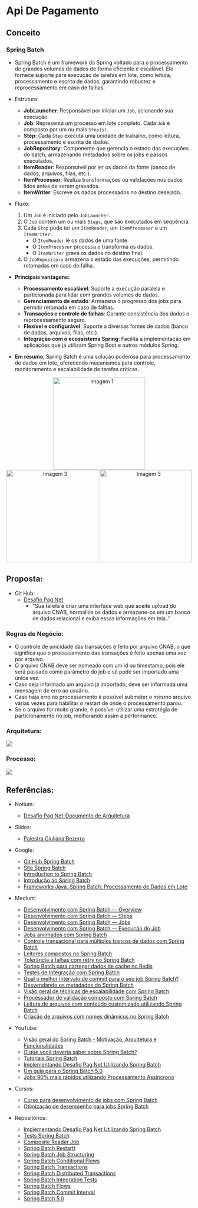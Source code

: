 # Api De Pagamento

## Conceito

### Spring Batch

- Spring Batch é um framework da Spring voltado para o processamento de grandes volumes de dados de forma eficiente e escalável. Ele fornece suporte para execução de tarefas em lote, como leitura, processamento e escrita de dados, garantindo robustez e reprocessamento em caso de falhas.

- Estrutura:
  - **JobLauncher**: Responsável por iniciar um `Job`, acionando sua execução.
  - **Job**: Representa um processo em lote completo. Cada `Job` é composto por um ou mais `Step(s)`.
  - **Step**: Cada `Step` executa uma unidade de trabalho, como leitura, processamento e escrita de dados.
  - **JobRepository**: Componente que gerencia o estado das execuções do batch, armazenando metadados sobre os jobs e passos executados.
  - **ItemReader**: Responsável por ler os dados da fonte (banco de dados, arquivos, filas, etc.).
  - **ItemProcessor**: Realiza transformações ou validações nos dados lidos antes de serem gravados.
  - **ItemWriter**: Escreve os dados processados no destino desejado.

- Fluxo:

  1. Um `Job` é iniciado pelo `JobLauncher`.
  2. O `Job` contém um ou mais `Steps`, que são executados em sequência.
  3. Cada `Step` pode ter um `ItemReader`, um `ItemProcessor` e um `ItemWriter`:
     - O `ItemReader` lê os dados de uma fonte.
     - O `ItemProcessor` processa e transforma os dados.
     - O `ItemWriter` grava os dados no destino final.
  4. O `JobRepository` armazena o estado das execuções, permitindo retomadas em caso de falha.
   
- **Principais vantagens:**

  - **Processamento escalável**: Suporte a execução paralela e particionada para lidar com grandes volumes de dados.
  - **Gerenciamento de estado**: Armazena o progresso dos jobs para permitir retomada em caso de falhas.
  - **Transações e controle de falhas**: Garante consistência dos dados e reprocessamento seguro.
  - **Flexível e configurável**: Suporte a diversas fontes de dados (banco de dados, arquivos, filas, etc.).
  - **Integração com o ecossistema Spring**: Facilita a implementação em aplicações que já utilizam Spring Boot e outros módulos Spring.

- **Em resumo**, Spring Batch é uma solução poderosa para processamento de dados em lote, oferecendo mecanismos para controle, monitoramento e escalabilidade de tarefas críticas.

<div align="center">
  
  <img src="https://github.com/EullerHenrique/api_pagamento_spring_batch_2025/blob/main/imgs/img_1.png" alt="Imagem 1"  height="250px"/>
  <br>
  <img src="https://github.com/EullerHenrique/api_pagamento_spring_batch_2025/blob/main/imgs/img_4.png" alt="Imagem 3" height="250px"/>
  <img src="https://github.com/EullerHenrique/api_pagamento_spring_batch_2025/blob/main/imgs/img_3.png" alt="Imagem 3"  height="250px"/>
  
</div>

## Proposta:
  - Git Hub:
    - [Desafio Pag Net](https://github.com/Pagnet/desafio-back-end)
      - "Sua tarefa é criar uma interface web que aceite upload do arquivo CNAB, normalize os dados e armazene-os em um banco de dados relacional e exiba essas informações em tela.."

### Regras de Negócio:

- O controle de unicidade das transações é feito por arquivo CNAB, o que significa que o processamento das transações é feito apenas uma vez por arquivo.
- O arquivo CNAB deve ser nomeado com um id ou timestamp, pois ele será passado como parâmetro do job e só pode ser importado uma única vez.
- Caso seja informado um arquivo já importado, deve ser informada uma mensagem de erro ao usuário.
- Caso haja erro no processamento é possível submeter o mesmo arquivo várias vezes para habilitar o restart de onde o processamento parou.
- Se o arquivo for muito grande, é possível utilizar uma estratégia de particionamento no job, melhorando assim a performance.

### Arquitetura:

![](https://github.com/EullerHenrique/api_pagamento_spring_batch_2025/blob/main/imgs/img_12.png)

### Processo:

![](https://github.com/EullerHenrique/api_pagamento_spring_batch_2025/blob/main/imgs/img_13.png)

## Referências:

   - Notium:
     - [Desafio Pag Net-Documento de Arquitetura](https://giulianabezerra.notion.site/Desafio-Backend-Pagnet-5bbd08f103e04d6d866b028cec6688b5)
   
  - Slides:  
    - [Palestra Giuliana Bezerra](https://github.com/EullerHenrique/api_pagamento_spring_batch_2025/blob/main/slides/slides_giuliana_bezerra.pdf)

  - Google:
    - [Git Hub Spring Batch](https://github.com/spring-projects/spring-batch)
    - [Site Spring Batch](https://spring.io/batch)
    - [Introduction to Spring Batch](https://www.baeldung.com/introduction-to-spring-batch)
    - [Introdução ao Spring Batch](https://www.devmedia.com.br/introducao-ao-spring-batch/33284)
    - [Frameworks Java, Spring Batch: Processamento de Dados em Lote](https://www.dio.me/articles/spring-batch-processamento-de-dados-em-lote)
   
  - Medium:
    - [Desenvolvimento com Spring Batch — Overview](https://giulianabezerra.medium.com/spring-batch-para-desenvolvimento-de-jobs-1674ec5b9a20)
    - [Desenvolvimento com Spring Batch — Steps](https://giulianabezerra.medium.com/desenvolvimento-com-spring-batch-steps-4d42af2696ec)
    - [Desenvolvimento com Spring Batch — Jobs](https://giulianabezerra.medium.com/desenvolvimento-com-spring-batch-jobs-b4363dd6c676)
    - [Desenvolvimento com Spring Batch — Execução do Job](https://giulianabezerra.medium.com/desenvolvimento-com-spring-batch-execu%C3%A7%C3%A3o-do-job-4bc406152f3d)
    - [Jobs aninhados com Spring Batch](https://giulianabezerra.medium.com/jobs-aninhados-com-spring-batch-8deb02bff1e1)
    - [Controle transacional para múltiplos bancos de dados com Spring Batch](https://giulianabezerra.medium.com/controle-transacional-para-multiplos-datasources-com-spring-batch-acd87095813d)
    - [Leitores compostos no Spring Batch](https://giulianabezerra.medium.com/leitores-compostos-no-spring-batch-2775f9d7a243)
    - [Tolerância a falhas com retry no Spring Batch](https://giulianabezerra.medium.com/tolerancia-a-falhas-com-retry-no-spring-batch-786db305ec13)
    - [Spring Batch para carregar dados de cache no Redis](https://giulianabezerra.medium.com/spring-batch-para-carregar-dados-de-cache-no-redis-c82f75c45bd6)
    - [Testes de Integração com Spring Batch](https://giulianabezerra.medium.com/testes-de-integracao-com-spring-batch-2e019787d081)
    - [Qual o melhor intervalo de commit para o seu job Spring Batch?](https://giulianabezerra.medium.com/qual-o-melhor-intervalo-de-commit-para-o-seu-job-spring-batch-3d32e01960a4)
    - [Desvendando os metadados do Spring Batch](https://giulianabezerra.medium.com/desvendando-os-metadados-do-spring-batch-8cd2eb897813)
    - [Visão geral de técnicas de escalabilidade com Spring Batch](https://giulianabezerra.medium.com/visao-geral-de-tecnicas-de-escalabilidade-com-spring-batch-a3789a6232d8)
    - [Processador de validação composto com Spring Batch](https://giulianabezerra.medium.com/processador-de-validacao-composto-com-spring-batch-bc572c129f84)
    - [Leitura de arquivos com conteúdo customizado utilizando Spring Batch](https://giulianabezerra.medium.com/leitura-de-arquivos-com-conteudo-customizado-utilizando-spring-batch-b72be2243c27)
    - [Criação de arquivos com nomes dinâmicos no Spring Batch](https://giulianabezerra.medium.com/criacao-de-arquivos-com-nomes-dinamicos-no-spring-batch-5e4667dda6e0)
      
  - YouTube: 
    - [Visão geral do Spring Batch - Motivação, Arquitetura e Funcionalidades](https://www.youtube.com/watch?v=xcWwKsnn2lA)
    - [O que você deveria saber sobre Spring Batch?](https://www.youtube.com/watch?v=ACaKKm00Tts)
    - [Tutoriais Spring Batch](https://www.youtube.com/playlist?list=PLiFLtuN04BS07Yw7rnoz1ytWCLu8yteVv)
    - [Implementando Desafio Pag Net Utilizando Spring Batch](https://www.youtube.com/playlist?list=PLiFLtuN04BS1c-JvhKFxYyeD-GVtnwUcx)
    - [Um guia para o Spring Batch 5.0](https://www.youtube.com/watch?v=Jzf9ofPy_xk)
    - [Jobs 90% mais rápidos utilizando Processamento Assincrono](https://www.youtube.com/watch?v=AbQcWO91Bx4&list=PLiFLtuN04BS07Yw7rnoz1ytWCLu8yteVv&index=11)

  - Cursos:
    - [Curso para desenvolvimento de jobs com Spring Batch](https://www.udemy.com/course/curso-para-desenvolvimento-de-jobs-com-spring-batch)
    - [Otimização de desempenho para jobs Spring Batch](https://www.udemy.com/course/otimizacao-de-desempenho-para-jobs-spring-batch)
   
  - Repositórios:
    - [Implementando Desafio Pag Net Utilizando Spring Batch](https://github.com/giuliana-bezerra/desafio-backend-pagnet)
    - [Tests Spring Batch](https://github.com/giuliana-bezerra/TestsSpringBatch)
    - [Composite Reader Job](https://github.com/giuliana-bezerra/LeitorCompostoJob)
    - [Spring Batch Restartt](https://github.com/giuliana-bezerra/sb-restart)
    - [Spring Batch Job Structuring](https://github.com/giuliana-bezerra/sb-job-structuring)
    - [Spring Batch Conditional Flows](https://github.com/giuliana-bezerra/sb-conditional-flows)
    - [Spring Batch Transactions](https://github.com/giuliana-bezerra/sb-transactions)
    - [Spring Batch Distributed Transactions](https://github.com/giuliana-bezerra/sb-distributed-transactions)
    - [Spring Batch Integration Tests](https://github.com/giuliana-bezerra/sb-integration-tests)
    - [Spring Batch Flows](https://github.com/giuliana-bezerra/springbatch-flows)
    - [Spring Batch Commit Interval](https://github.com/giuliana-bezerra/sb-commit-interval)
    - [Spring Batch 5.0](https://github.com/giuliana-bezerra/guide-sb-v5)



